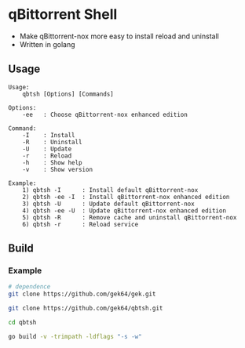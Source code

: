 # qBittorrent Shell
- Make qBittorrent-nox more easy to install reload and uninstall
- Written in golang 

## Usage
```
Usage:
    qbtsh [Options] [Commands]

Options:
    -ee   : Choose qBittorrent-nox enhanced edition

Command:
    -I    : Install
    -R    : Uninstall
    -U    : Update
    -r    : Reload
    -h    : Show help
    -v    : Show version

Example:
    1) qbtsh -I      : Install default qBittorrent-nox
    2) qbtsh -ee -I  : Install qBittorrent-nox enhanced edition
    3) qbtsh -U      : Update default qBittorrent-nox
    4) qbtsh -ee -U  : Update qBittorrent-nox enhanced edition
    5) qbtsh -R      : Remove cache and uninstall qBittorrent-nox
    6) qbtsh -r      : Reload service
```

## Build
### Example
```sh
# dependence
git clone https://github.com/gek64/gek.git

git clone https://github.com/gek64/qbtsh.git

cd qbtsh

go build -v -trimpath -ldflags "-s -w"
```
